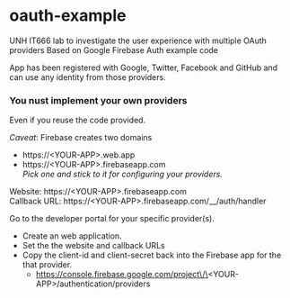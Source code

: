 # oauth-example

UNH IT666 lab to investigate the user experience with multiple OAuth providers
Based on Google Firebase Auth example code

App has been registered with Google, Twitter, Facebook and GitHub and can use any identity from those providers.

### You nust implement your own providers
Even if you reuse the code provided.  

*Caveat*: Firebase creates two domains
- https://\<YOUR-APP\>.web.app
- https://\<YOUR-APP\>.firebaseapp.com  
*Pick one and stick to it for configuring your providers.*

Website: https://\<YOUR-APP\>.firebaseapp.com  
Callback URL: https://\<YOUR-APP\>.firebaseapp.com/__/auth/handler

Go to the developer portal for your specific provider(s).
- Create an web application.
- Set the the website and callback URLs
- Copy the client-id and client-secret back into the Firebase app for the that provider.
  - https://console.firebase.google.com/project\/\<YOUR-APP\>\/authentication/providers


